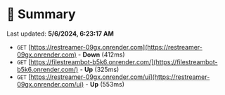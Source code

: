 # 📖 Summary
Last updated: **5/6/2024, 6:23:17 AM**

- `GET` [https://restreamer-09gx.onrender.com](https://restreamer-09gx.onrender.com) - **Down** (412ms)
- `GET` [https://filestreambot-b5k6.onrender.com/](https://filestreambot-b5k6.onrender.com/) - **Up** (325ms)
- `GET` [https://restreamer-09gx.onrender.com/ui](https://restreamer-09gx.onrender.com/ui) - **Up** (553ms)
